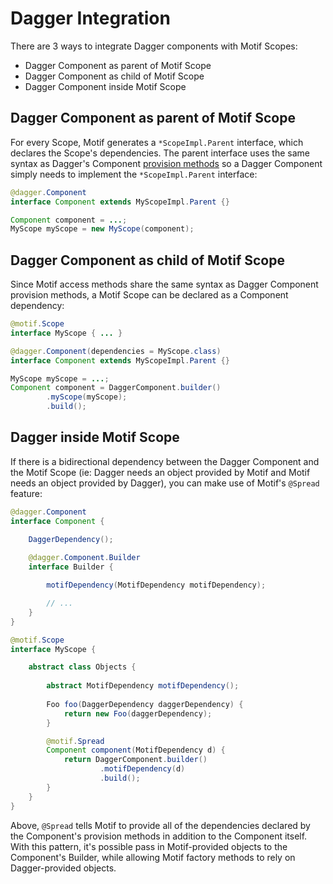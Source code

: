 # Dagger Integration

There are 3 ways to integrate Dagger components with Motif Scopes:

* Dagger Component as parent of Motif Scope
* Dagger Component as child of Motif Scope
* Dagger Component inside Motif Scope

## Dagger Component as parent of Motif Scope

For every Scope, Motif generates a `*ScopeImpl.Parent` interface, which declares the Scope's dependencies. The parent interface uses the same syntax as Dagger's Component [provision methods](https://google.github.io/dagger/api/2.14/dagger/Component.html#provision-methods) so a Dagger Component simply needs to implement the `*ScopeImpl.Parent` interface:

```java
@dagger.Component
interface Component extends MyScopeImpl.Parent {}

Component component = ...;
MyScope myScope = new MyScope(component);
```

## Dagger Component as child of Motif Scope

Since Motif access methods share the same syntax as Dagger Component provision methods, a Motif Scope can be declared as a Component dependency:

```java
@motif.Scope
interface MyScope { ... }

@dagger.Component(dependencies = MyScope.class)
interface Component extends MyScopeImpl.Parent {}

MyScope myScope = ...;
Component component = DaggerComponent.builder()
        .myScope(myScope);
        .build();
```

## Dagger inside Motif Scope

If there is a bidirectional dependency between the Dagger Component and the Motif Scope (ie: Dagger needs an object provided by Motif and Motif needs an object provided by Dagger), you can make use of Motif's `@Spread` feature:

```java
@dagger.Component
interface Component {

    DaggerDependency();
    
    @dagger.Component.Builder
    interface Builder {

        motifDependency(MotifDependency motifDependency);

        // ...
    }
}

@motif.Scope
interface MyScope {

    abstract class Objects {
    
        abstract MotifDependency motifDependency();
        
        Foo foo(DaggerDependency daggerDependency) {
            return new Foo(daggerDependency);
        }

        @motif.Spread
        Component component(MotifDependency d) {
            return DaggerComponent.builder()
                    .motifDependency(d)
                    .build();
        }
    }
}
```

Above, `@Spread` tells Motif to provide all of the dependencies declared by the Component's provision methods in addition to the Component itself. With this pattern, it's possible pass in Motif-provided objects to the Component's Builder, while allowing Motif factory methods to rely on Dagger-provided objects.